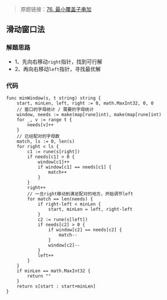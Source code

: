 > 原题链接：[76. 最小覆盖子串加](https://leetcode-cn.com/problems/minimum-window-substring/)
## 滑动窗口法
### 解题思路
* 1、先向右移动``right``指针，找到可行解
* 2、再向右移动``left``指针，寻找最优解
### 代码
```golang
func minWindow(s, t string) string {
	start, minLen, left, right := 0, math.MaxInt32, 0, 0
	// 窗口的字母统计 / 需要的字母统计
	window, needs := make(map[rune]int), make(map[rune]int)
	for _, v := range t {
		needs[v]++
	}
	// 已经配对的字母数
	match, ls := 0, len(s)
	for right < ls {
		c1 := rune(s[right])
		if needs[c1] > 0 {
			window[c1]++
			if window[c1] == needs[c1] {
				match++
			}
		}
		right++
		// 一旦right移动到满足配对的地方，开始调节left
		for match == len(needs) {
			if right-left < minLen {
				start, minLen = left, right-left
			}
			c2 := rune(s[left])
			if needs[c2] > 0 {
                if window[c2] == needs[c2] {
					match--
				}
				window[c2]--
			}
			left++
		}
	}
	if minLen == math.MaxInt32 {
		return ""
	}
	return s[start : start+minLen]
}
```